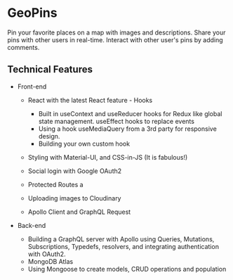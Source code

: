 # GeoPins

Pin your favorite places on a map with images and descriptions. Share your pins with other users in real-time. Interact with other user's pins by adding comments.

## Technical Features

- Front-end

  - React with the latest React feature - Hooks

    * Built in useContext and useReducer hooks for Redux like global state management. useEffect hooks to replace events
    * Using a hook useMediaQuery from a 3rd party for responsive design.
    * Building your own custom hook

  - Styling with Material-UI, and CSS-in-JS (It is fabulous!)
  - Social login with Google OAuth2
  - Protected Routes a
  - Uploading images to Cloudinary
  - Apollo Client and GraphQL Request

- Back-end

  * Building a GraphQL server with Apollo using Queries, Mutations, Subscriptions, Typedefs, resolvers, and integrating authentication with OAuth2.
  * MongoDB Atlas
  * Using Mongoose to create models, CRUD operations and population
